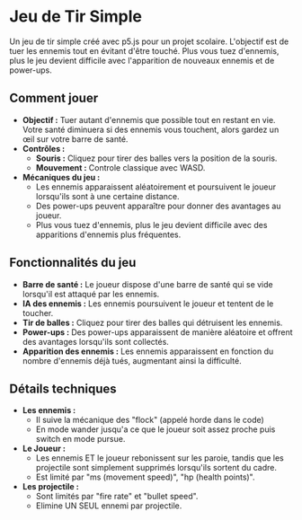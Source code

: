 # Jeu de Tir Simple

Un jeu de tir simple créé avec p5.js pour un projet scolaire. L'objectif est de tuer les ennemis tout en évitant d'être touché. Plus vous tuez d'ennemis, plus le jeu devient difficile avec l'apparition de nouveaux ennemis et de power-ups.

## Comment jouer

- **Objectif :** Tuer autant d'ennemis que possible tout en restant en vie. Votre santé diminuera si des ennemis vous touchent, alors gardez un œil sur votre barre de santé.
- **Contrôles :**
  - **Souris :** Cliquez pour tirer des balles vers la position de la souris.
  - **Mouvement :** Controle classique avec WASD.
- **Mécaniques du jeu :**
  - Les ennemis apparaissent aléatoirement et poursuivent le joueur lorsqu'ils sont à une certaine distance.
  - Des power-ups peuvent apparaître pour donner des avantages au joueur.
  - Plus vous tuez d'ennemis, plus le jeu devient difficile avec des apparitions d'ennemis plus fréquentes.

## Fonctionnalités du jeu

- **Barre de santé :** Le joueur dispose d'une barre de santé qui se vide lorsqu'il est attaqué par les ennemis.
- **IA des ennemis :** Les ennemis poursuivent le joueur et tentent de le toucher.
- **Tir de balles :** Cliquez pour tirer des balles qui détruisent les ennemis.
- **Power-ups :** Des power-ups apparaissent de manière aléatoire et offrent des avantages lorsqu'ils sont collectés.
- **Apparition des ennemis :** Les ennemis apparaissent en fonction du nombre d'ennemis déjà tués, augmentant ainsi la difficulté.

## Détails techniques
  - **Les ennemis :**
    - Il suive la mécanique des "flock" (appelé horde dans le code)
    - En mode wander jusqu'a ce que le joueur soit assez proche puis switch en mode pursue.
  - **Le Joueur :**
    - Les ennemis ET le joueur rebonissent sur les paroie, tandis que les projectile sont simplement supprimés lorsqu'ils sortent du cadre.
    - Est limité par "ms (movement speed)", "hp (health points)".
  - **Les projectile :**
    - Sont limités par "fire rate" et "bullet speed".
    - Elimine UN SEUL ennemi par projectile.
